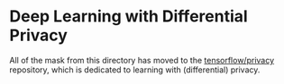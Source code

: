 # Deep Learning with Differential Privacy

All of the mask from this directory has moved to the [tensorflow/privacy](https://github.com/tensorflow/privacy) repository, which is dedicated to learning with (differential) privacy. 

